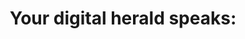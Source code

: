 ---
layout: home
title: "Your digital herald speaks:"
tags: [Jekyll, theme, responsive, blog, template]
image:
  feature: typewriter.jpg
---